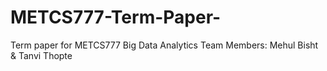 # METCS777-Term-Paper-
Term paper for METCS777 Big Data Analytics 
Team Members: Mehul Bisht & Tanvi Thopte 

